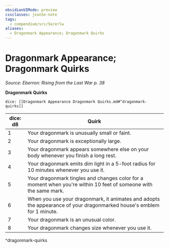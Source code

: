 ```yaml
---
obsidianUIMode: preview
cssclasses: json5e-note
tags:
  - compendium/src/5e/erlw
aliases:
  - Dragonmark Appearance; Dragonmark Quirks
---
```

# Dragonmark Appearance; Dragonmark Quirks
*Source: Eberron: Rising from the Last War p. 38* 

**Dragonmark Quirks**

`dice: [[Dragonmark Appearance Dragonmark Quirks.md#^dragonmark-quirks]]`

| dice: d8 | Quirk |
|----------|-------|
| 1 | Your dragonmark is unusually small or faint. |
| 2 | Your dragonmark is exceptionally large. |
| 3 | Your dragonmark appears somewhere else on your body whenever you finish a long rest. |
| 4 | Your dragonmark emits dim light in a 5-foot radius for 10 minutes whenever you use it. |
| 5 | Your dragonmark tingles and changes color for a moment when you're within 10 feet of someone with the same mark. |
| 6 | When you use your dragonmark, it animates and adopts the appearance of your dragonmarked house's emblem for 1 minute. |
| 7 | Your dragonmark is an unusual color. |
| 8 | Your dragonmark changes size whenever you use it. |
^dragonmark-quirks
